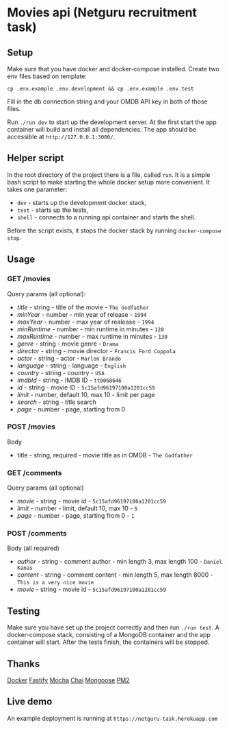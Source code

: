 # Movies api (Netguru recruitment task)

## Setup
Make sure that you have docker and docker-compose installed.
Create two env files based on template:

`cp .env.example .env.development && cp .env.example .env.test`

Fill in the db connection string and your OMDB API key in both of those files.

Run `./run dev` to start up the development server. At the first start the app container will build
and install all dependencies. The app should be accessible at `http://127.0.0.1:3000/`.

## Helper script
In the root directory of the project there is a file, called `run`. It is a simple bash script to
make starting the whole docker setup more convenient. It takes one parameter:
- `dev` - starts up the development docker stack,
- `test` - starts up the tests,
- `shell` - connects to a running api container and starts the shell.

Before the script exists, it stops the docker stack by running `docker-compose stop`.

## Usage
### GET /movies
Query params (all optional):
  - *title* - string - title of the movie - `The Godfather`
  - *minYear* - number - min year of release - `1994`
  - *maxYear* - number - max year of realease - `1994`
  - *minRuntime* - number - min runtime in minutes - `120` 
  - *maxRuntime* - number - max runtime in minutes - `130`
  - *genre* - string - movie genre - `Drama`
  - *director* - string - movie director - `Francis Ford Coppola`
  - *actor* - string - actor - `Marlon Brando`
  - *language* - string - language - `English`
  - *country* - string - country - `USA`
  - *imdbId* - string - IMDB ID - `tt0068646`
  - *id* - string - movie ID - `5c15afd96197100a1201cc59`
  - *limit* - number, default 10, max 10 - limit per page
  - *search* - string - title search
  - *page* - number - page, starting from 0

### POST /movies
Body
  - title - string, required - movie title as in OMDB - `The Godfather`

### GET /comments
Query params (all optional)
  - *movie* - string - movie id - `5c15afd96197100a1201cc59`
  - *limit* - number - limit, default 10, max 10 - `5`
  - *page* - number - page, starting from 0 - `1`

### POST /comments
Body (all required)
  - *author* - string - comment author - min length 3, max length 100 - `Daniel Kanas`
  - *content* - string - comment content - min length 5, max length 8000 - `This is a very nice
    movie`
  - *movie* - string - movie id - `5c15afd96197100a1201cc59`

## Testing
Make sure you have set up the project correctly and then run `./run test`. A docker-compose stack, consisting
of a MongoDB container and the app container will start. After the tests finish,
the containers will be stopped.

## Thanks
[Docker](https://www.docker.com/)
[Fastify](https://www.fastify.io/)
[Mocha](https://mochajs.org/)
[Chai](https://www.chaijs.com/)
[Mongoose](https://mongoosejs.com/)
[PM2](http://pm2.keymetrics.io/)


## Live demo
An example deployment is running at `https://netguru-task.herokuapp.com`
